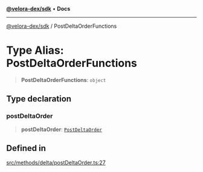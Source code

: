 [**@velora-dex/sdk**](../README.md) • **Docs**

***

[@velora-dex/sdk](../globals.md) / PostDeltaOrderFunctions

# Type Alias: PostDeltaOrderFunctions

> **PostDeltaOrderFunctions**: `object`

## Type declaration

### postDeltaOrder

> **postDeltaOrder**: [`PostDeltaOrder`](../-internal-/type-aliases/PostDeltaOrder.md)

## Defined in

[src/methods/delta/postDeltaOrder.ts:27](https://github.com/VeloraDEX/paraswap-sdk/blob/feat/velora/src/methods/delta/postDeltaOrder.ts#L27)
